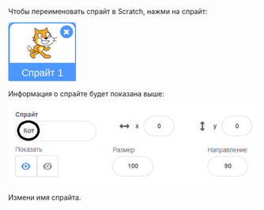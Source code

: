 Чтобы переименовать спрайт в Scratch, нажми на спрайт:

![screenshot](images/rename-info.png)

Информация о спрайте будет показана выше:

![screenshot](images/rename-change.png)

Измени имя спрайта.